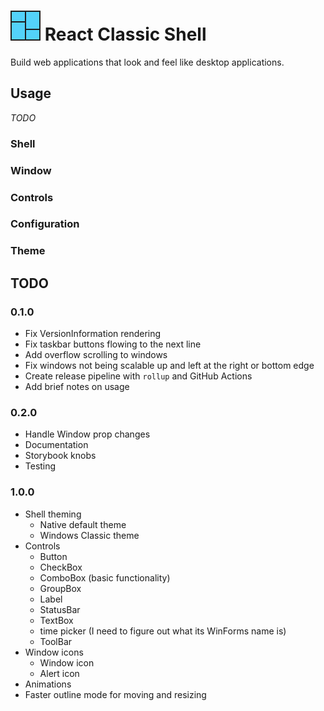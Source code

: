 # ![icon](./icon.png?raw=true "icon") React Classic Shell

Build web applications that look and feel like desktop applications.

## Usage

*TODO*

### Shell

### Window

### Controls

### Configuration

### Theme

## TODO

### 0.1.0

* Fix VersionInformation rendering
* Fix taskbar buttons flowing to the next line
* Add overflow scrolling to windows
* Fix windows not being scalable up and left at the right or bottom edge 
* Create release pipeline with `rollup` and GitHub Actions
* Add brief notes on usage

### 0.2.0

* Handle Window prop changes
* Documentation
* Storybook knobs
* Testing

### 1.0.0

* Shell theming
  * Native default theme
  * Windows Classic theme
* Controls
  * Button
  * CheckBox
  * ComboBox (basic functionality)
  * GroupBox
  * Label
  * StatusBar
  * TextBox
  * time picker (I need to figure out what its WinForms name is)
  * ToolBar
* Window icons
  * Window icon
  * Alert icon
* Animations
* Faster outline mode for moving and resizing
